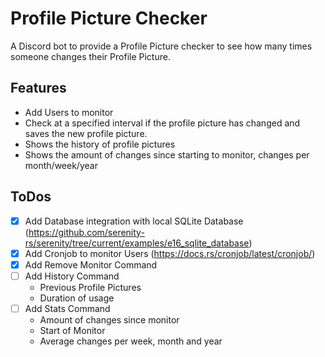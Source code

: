 # Profile Picture Checker

A Discord bot to provide a Profile Picture checker to see how many times someone changes their Profile Picture.

## Features

- Add Users to monitor
- Check at a specified interval if the profile picture has changed and saves the new profile picture.
- Shows the history of profile pictures
- Shows the amount of changes since starting to monitor, changes per month/week/year

## ToDos
- [x] Add Database integration with local SQLite Database (https://github.com/serenity-rs/serenity/tree/current/examples/e16_sqlite_database)
- [x] Add Cronjob to monitor Users (https://docs.rs/cronjob/latest/cronjob/)
- [x] Add Remove Monitor Command
- [ ] Add History Command
    - Previous Profile Pictures
    - Duration of usage
- [ ] Add Stats Command
    - Amount of changes since monitor
    - Start of Monitor
    - Average changes per week, month and year
